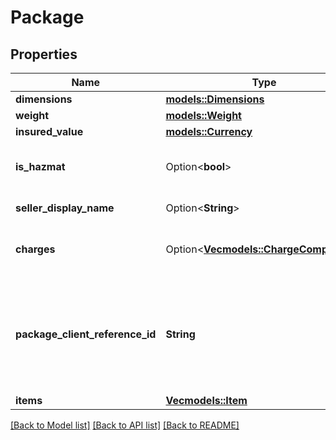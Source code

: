 # Package

## Properties

Name | Type | Description | Notes
------------ | ------------- | ------------- | -------------
**dimensions** | [**models::Dimensions**](Dimensions.md) |  | 
**weight** | [**models::Weight**](Weight.md) |  | 
**insured_value** | [**models::Currency**](Currency.md) |  | 
**is_hazmat** | Option<**bool**> | When true, the package contains hazardous materials. Defaults to false. | [optional]
**seller_display_name** | Option<**String**> | The seller name displayed on the label. | [optional]
**charges** | Option<[**Vec<models::ChargeComponent>**](ChargeComponent.md)> | A list of charges based on the shipping service charges applied on a package. | [optional]
**package_client_reference_id** | **String** | A client provided unique identifier for a package being shipped. This value should be saved by the client to pass as a parameter to the getShipmentDocuments operation. | 
**items** | [**Vec<models::Item>**](Item.md) | A list of items. | 

[[Back to Model list]](../README.md#documentation-for-models) [[Back to API list]](../README.md#documentation-for-api-endpoints) [[Back to README]](../README.md)


